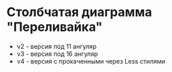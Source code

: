# Столбчатая диаграмма "Переливайка"
- v2 - версия под 11 ангуляр
- v3 - версия под 16 ангуляр
- v4 - версия с прокаченными через Less стилями